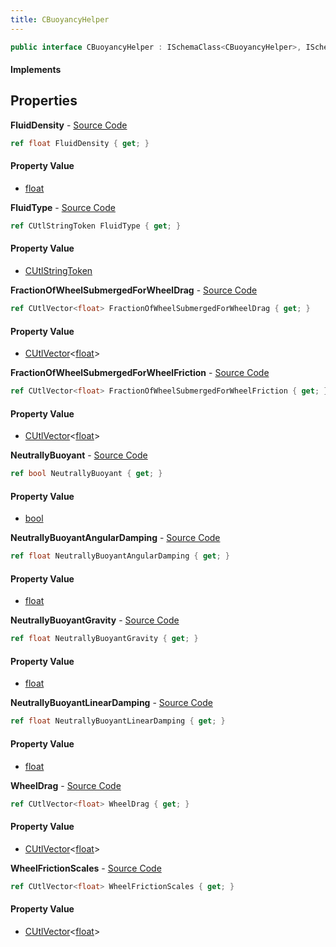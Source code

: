 ```yaml
---
title: CBuoyancyHelper
---
```


```csharp
public interface CBuoyancyHelper : ISchemaClass<CBuoyancyHelper>, ISchemaField, ISchemaClass, INativeHandle
```

#### Implements

## Properties

**FluidDensity** - [Source Code](https://github.com/swiftly-solution/swiftlys2/blob/master/managed/src/SwiftlyS2.Generated/Schemas/Interfaces/CBuoyancyHelper.cs#L18)

```csharp
ref float FluidDensity { get; }
```

#### Property Value

- [float](https://learn.microsoft.com/dotnet/api/system.single)

**FluidType** - [Source Code](https://github.com/swiftly-solution/swiftlys2/blob/master/managed/src/SwiftlyS2.Generated/Schemas/Interfaces/CBuoyancyHelper.cs#L16)

```csharp
ref CUtlStringToken FluidType { get; }
```

#### Property Value

- [CUtlStringToken](/docs/api/shared/natives/cutlstringtoken)

**FractionOfWheelSubmergedForWheelDrag** - [Source Code](https://github.com/swiftly-solution/swiftlys2/blob/master/managed/src/SwiftlyS2.Generated/Schemas/Interfaces/CBuoyancyHelper.cs#L32)

```csharp
ref CUtlVector<float> FractionOfWheelSubmergedForWheelDrag { get; }
```

#### Property Value

- [CUtlVector](/docs/api/shared/natives/cutlvector-1)<[float](https://learn.microsoft.com/dotnet/api/system.single)>

**FractionOfWheelSubmergedForWheelFriction** - [Source Code](https://github.com/swiftly-solution/swiftlys2/blob/master/managed/src/SwiftlyS2.Generated/Schemas/Interfaces/CBuoyancyHelper.cs#L28)

```csharp
ref CUtlVector<float> FractionOfWheelSubmergedForWheelFriction { get; }
```

#### Property Value

- [CUtlVector](/docs/api/shared/natives/cutlvector-1)<[float](https://learn.microsoft.com/dotnet/api/system.single)>

**NeutrallyBuoyant** - [Source Code](https://github.com/swiftly-solution/swiftlys2/blob/master/managed/src/SwiftlyS2.Generated/Schemas/Interfaces/CBuoyancyHelper.cs#L26)

```csharp
ref bool NeutrallyBuoyant { get; }
```

#### Property Value

- [bool](https://learn.microsoft.com/dotnet/api/system.boolean)

**NeutrallyBuoyantAngularDamping** - [Source Code](https://github.com/swiftly-solution/swiftlys2/blob/master/managed/src/SwiftlyS2.Generated/Schemas/Interfaces/CBuoyancyHelper.cs#L24)

```csharp
ref float NeutrallyBuoyantAngularDamping { get; }
```

#### Property Value

- [float](https://learn.microsoft.com/dotnet/api/system.single)

**NeutrallyBuoyantGravity** - [Source Code](https://github.com/swiftly-solution/swiftlys2/blob/master/managed/src/SwiftlyS2.Generated/Schemas/Interfaces/CBuoyancyHelper.cs#L20)

```csharp
ref float NeutrallyBuoyantGravity { get; }
```

#### Property Value

- [float](https://learn.microsoft.com/dotnet/api/system.single)

**NeutrallyBuoyantLinearDamping** - [Source Code](https://github.com/swiftly-solution/swiftlys2/blob/master/managed/src/SwiftlyS2.Generated/Schemas/Interfaces/CBuoyancyHelper.cs#L22)

```csharp
ref float NeutrallyBuoyantLinearDamping { get; }
```

#### Property Value

- [float](https://learn.microsoft.com/dotnet/api/system.single)

**WheelDrag** - [Source Code](https://github.com/swiftly-solution/swiftlys2/blob/master/managed/src/SwiftlyS2.Generated/Schemas/Interfaces/CBuoyancyHelper.cs#L34)

```csharp
ref CUtlVector<float> WheelDrag { get; }
```

#### Property Value

- [CUtlVector](/docs/api/shared/natives/cutlvector-1)<[float](https://learn.microsoft.com/dotnet/api/system.single)>

**WheelFrictionScales** - [Source Code](https://github.com/swiftly-solution/swiftlys2/blob/master/managed/src/SwiftlyS2.Generated/Schemas/Interfaces/CBuoyancyHelper.cs#L30)

```csharp
ref CUtlVector<float> WheelFrictionScales { get; }
```

#### Property Value

- [CUtlVector](/docs/api/shared/natives/cutlvector-1)<[float](https://learn.microsoft.com/dotnet/api/system.single)>

